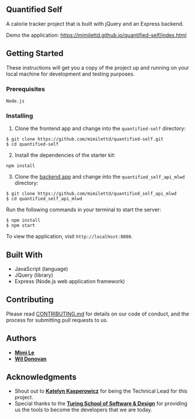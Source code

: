 ## Quantified Self

A calorie tracker project that is built with jQuery and an Express backend. 

Demo the application: <a href="https://mimilettd.github.io/quantified-self/index.html">https://mimilettd.github.io/quantified-self/index.html</a>

## Getting Started

These instructions will get you a copy of the project up and running on your local machine for development and testing purposes.

### Prerequisites

```
Node.js
```

### Installing

1. Clone the frontend app and change into the `quantified-self` directory:

```
$ git clone https://github.com/mimilettd/quantified-self.git
$ cd quantified-self
```

2. Install the dependencies of the starter kit:

```
npm install
```

3. Clone the <a href="https://github.com/mimilettd/quantified_self_api_mlwd">backend app</a> and change into the `quantified_self_api_mlwd` directory:

```
$ git clone https://github.com/mimilettd/quantified_self_api_mlwd
$ cd quantified_self_api_mlwd
```

Run the following commands in your terminal to start the server:

```
$ npm install
$ npm start
```

To view the application, visit `http://localhost:8080`.

## Built With

  * JavaScript (language)
  * JQuery (library)
  * Express (Node.js web application framework)

## Contributing

Please read <a href="https://github.com/mimilettd/quantified-self/blob/master/CONTRIBUTING.md">CONTRIBUTING.md</a> for details on our code of conduct, and the process for submitting pull requests to us.

## Authors

  * <a href="https://github.com/mimilettd"><b>Mimi Le</b></a>
  * <a href="https://github.com/swdonovan"><b>Wil Donovan</b></a>

## Acknowledgments

  * Shout out to <a href="https://github.com/kat3kasper"><b>Katelyn Kasperowicz</b></a> for being the Technical Lead for this project.
  * Special thanks to the <a href="https://www.turing.io/"><b>Turing School of Software & Design</b></a> for providing us the tools to become the developers that we are today. 
